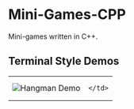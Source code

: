 # Mini-Games-CPP
Mini-games written in C++.

## Terminal Style Demos
<table style="border: none; border-collapse: collapse;">
  <tr>
    <td>
      <img src="./Terminal\ Style/HangmanGame/assets/assets/hangman_demo.gif" alt="Hangman Demo">
    </td>
    <td>
      
    </td>
  </tr>
</table>
